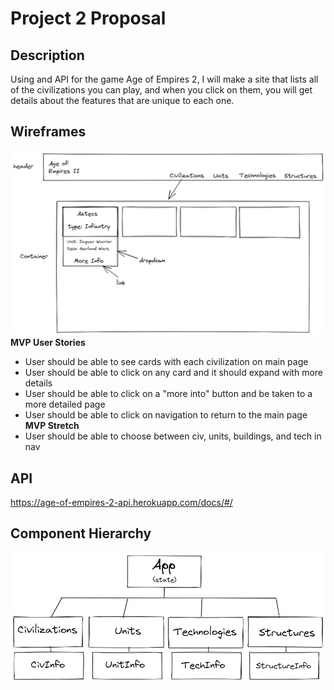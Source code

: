 # Project 2 Proposal
## Description
Using and API for the game Age of Empires 2, I will make a site that lists all of the civilizations you can play, and when you click on them, you will get details about the
features that are unique to each one.

## Wireframes
![wireframe](img/project2.png)
**MVP User Stories**
  - User should be able to see cards with each civilization on main page
  - User should be able to click on any card and it should expand with more details
  - User should be able to click on a "more into" button and be taken to a more detailed page
  - User should be able to click on navigation to return to the main page
  **MVP Stretch**
  - User should be able to choose between civ, units, buildings, and tech in nav

## API
https://age-of-empires-2-api.herokuapp.com/docs/#/

## Component Hierarchy
![hierarchy](img/project2Hierarchy2.png)
